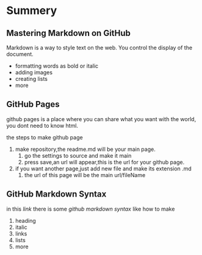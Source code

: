 # Summery
## Mastering Markdown on GitHub 
Markdown is a way to style text on the web.
You control the display of the document.
- formatting words as bold or italic
- adding images
- creating lists
- more
## GitHub Pages
github pages is a place where you can share what you want with the world, you dont need to know html.
 
   the steps to make github page
1. make repository,the readme.md will be your main page.
    1. go the settings to source and make it main 
    2. press save,an url will appear,this is the url for your github page.
2. if you want another page,just add new file and make its extension .md
   1. the url of this page will be the main url/fileName
   
## GitHub Markdown Syntax
in this *link* there is some *github markdown syntax* like how to make
1. heading
2. italic
3. links
4. lists
5. more
